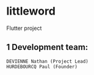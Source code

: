 # littleword
Flutter project

## 1 Development team:

    DEVIENNE Nathan (Project Lead)
    HURDEBOURCQ Paul (Founder)
